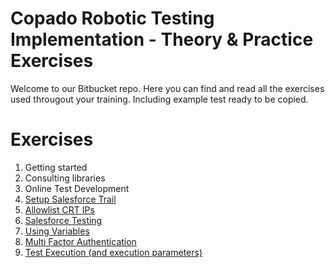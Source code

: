 # Copado Robotic Testing Implementation - Theory & Practice Exercises

Welcome to our Bitbucket repo. Here you can find and read all the exercises used througout your training. Including example test ready to be copied.

# Exercises

1. Getting started 
2. Consulting libraries
3. Online Test Development
4. [Setup Salesforce Trail](https://bitbucket.org/copado-robotic-testing/training-exercises/src/master/exercise-4-setup-sf-trail/)
5. [Allowlist CRT IPs](https://bitbucket.org/copado-robotic-testing/training-exercises/src/master/exercise-5-allowlist-crt-ips/)
6. [Salesforce Testing](https://bitbucket.org/copado-robotic-testing/training-exercises/src/master/exercise-6-salesforce-testing/)
7. [Using Variables](https://bitbucket.org/copado-robotic-testing/training-exercises/src/master/exercise-7-using-variables/)
8. [Multi Factor Authentication](https://bitbucket.org/copado-robotic-testing/training-exercises/src/master/exercise-8-mfa/)
9. [Test Execution (and execution parameters)](https://bitbucket.org/copado-robotic-testing/training-exercises/src/master/exercise-9-test-execution-parameters/)
